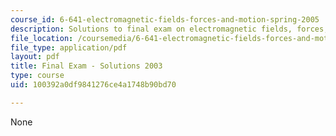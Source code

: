 ```yaml
---
course_id: 6-641-electromagnetic-fields-forces-and-motion-spring-2005
description: Solutions to final exam on electromagnetic fields, forces, and motion.
file_location: /coursemedia/6-641-electromagnetic-fields-forces-and-motion-spring-2005/100392a0df9841276ce4a1748b90bd70_finalsoln_s03.pdf
file_type: application/pdf
layout: pdf
title: Final Exam - Solutions 2003
type: course
uid: 100392a0df9841276ce4a1748b90bd70

---
```

None